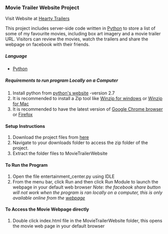 ### Movie Trailer Website Project

Visit Website at [Hearty Trailers][6]

This project includes server-side code written in [Python][1] to store a list of some of my favourite movies, including box art imagery and a movie trailer URL. Visitors can review the movies, watch the trailers and share the webpage on facebook with their friends.


##### Language
- [Python][1]

##### Requirements to run program Locally on a Computer
1. Install python from [python's website][1]
   -version 2.7
2. It is recommended to install a Zip tool like
[Winzip for windows][2] or [Winzip for Mac][3]
3. It is recommended to have the latest version of [Google Chrome browser][4] or [Firefox][5]

#### Setup Instructions
1. Download the project files from [here][7]
2. Navigate to your downloads folder to access the zip folder of the project.
3. Extract the folder files to MovieTrailerWebsite

#### To Run the Program
1. Open the file entertainment_center.py using IDLE
2. From the menu bar, click Run and then click Run Module to launch the webpage in your default web browser
*Note: the facebook share button will not work when the program is ran locally on a computer, this is only available online from the [webpage][6]*

#### To Access the Movie Webpage directly
1. Double click index.html file in the MovieTrailerWebsite folder, this opens the movie web page in your default browser



[1]: http://python.org
[2]: http://download.cnet.com/WinZip/3000-2250_4-10003164.html
[3]: http://download.cnet.com/WinZip-Mac/3000-2250_4-75326777.html
[4]: https://www.google.com/chrome/browser/desktop/index.html
[5]: https://www.mozilla.org/en-US/firefox/new/
[6]: http://cruzancaramele.github.io/MovieTrailerWebsite/
[7]: https://github.com/CruzanCaramele/MovieTrailerWebsite/archive/master.zip
